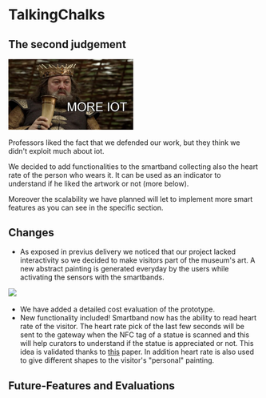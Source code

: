 # TalkingChalks

## The second judgement
<img src="pics/more_iot.jpg" width="250px">

Professors liked the fact that we defended our work, but they think we didn't exploit much about iot.

We decided to add functionalities to the smartband collecting also the heart rate of the person who wears it. It can be used as an indicator to understand if he liked the artwork or not (more below).

Moreover the scalability we have planned will let to implement more smart features as you can see in the specific section.

## Changes
* As exposed in previus delivery we noticed that our project lacked interactivity so we decided to make visitors part of the museum's art. A new abstract painting is generated everyday by the users while activating the sensors with the smartbands.

<img src="pics/circle.gif">

* We have added a detailed cost evaluation of the prototype. 
* New functionality included! Smartband now has the ability to read heart rate of the visitor. The heart rate pick of the last few seconds will be sent to the gateway when the NFC tag of a statue is scanned and this will help curators to understand if the statue is appreciated or not. This idea is validated thanks to [this](https://mapping-museum-experience.com/wp-content/uploads/2019/04/Physiological-Correlates.pdf) paper. In addition heart rate is also used to give different shapes to the visitor's "personal" painting.






## Future-Features and Evaluations
